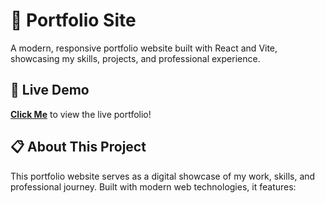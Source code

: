 # 🚀 Portfolio Site

A modern, responsive portfolio website built with React and Vite, showcasing my skills, projects, and professional experience.
## 🌟 Live Demo
**[Click Me](https://portfoliosite2k25.vercel.app/)** to view the live portfolio!

## 📋 About This Project

This portfolio website serves as a digital showcase of my work, skills, and professional journey. Built with modern web technologies, it features:
